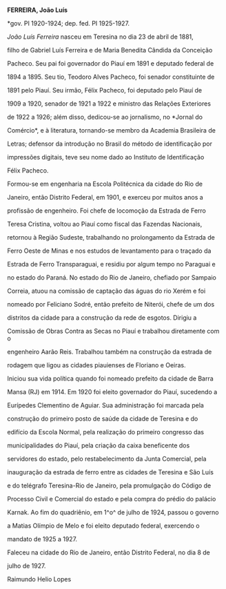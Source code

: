 **FERREIRA, João Luís**



\*gov. PI 1920-1924; dep. fed. PI 1925-1927.



*João Luís Ferreira* nasceu em Teresina no dia 23 de abril de 1881,

filho de Gabriel Luís Ferreira e de Maria Benedita Cândida da Conceição

Pacheco. Seu pai foi governador do Piauí em 1891 e deputado federal de

1894 a 1895. Seu tio, Teodoro Alves Pacheco, foi senador constituinte de

1891 pelo Piauí. Seu irmão, Félix Pacheco, foi deputado pelo Piauí de

1909 a 1920, senador de 1921 a 1922 e ministro das Relações Exteriores

de 1922 a 1926; além disso, dedicou-se ao jornalismo, no *Jornal do

Comércio*, e à literatura, tornando-se membro da Academia Brasileira de

Letras; defensor da introdução no Brasil do método de identificação por

impressões digitais, teve seu nome dado ao Instituto de Identificação

Félix Pacheco.



Formou-se em engenharia na Escola Politécnica da cidade do Rio de

Janeiro, então Distrito Federal, em 1901, e exerceu por muitos anos a

profissão de engenheiro. Foi chefe de locomoção da Estrada de Ferro

Teresa Cristina, voltou ao Piauí como fiscal das Fazendas Nacionais,

retornou à Região Sudeste, trabalhando no prolongamento da Estrada de

Ferro Oeste de Minas e nos estudos de levantamento para o traçado da

Estrada de Ferro Transparaguai, e residiu por algum tempo no Paraguai e

no estado do Paraná. No estado do Rio de Janeiro, chefiado por Sampaio

Correia, atuou na comissão de captação das águas do rio Xerém e foi

nomeado por Feliciano Sodré, então prefeito de Niterói, chefe de um dos

distritos da cidade para a construção da rede de esgotos. Dirigiu a

Comissão de Obras Contra as Secas no Piauí e trabalhou diretamente com o

engenheiro Aarão Reis. Trabalhou também na construção da estrada de

rodagem que ligou as cidades piauienses de Floriano e Oeiras.



Iniciou sua vida política quando foi nomeado prefeito da cidade de Barra

Mansa (RJ) em 1914. Em 1920 foi eleito governador do Piauí, sucedendo a

Eurípedes Clementino de Aguiar. Sua administração foi marcada pela

construção do primeiro posto de saúde da cidade de Teresina e do

edifício da Escola Normal, pela realização do primeiro congresso das

municipalidades do Piauí, pela criação da caixa beneficente dos

servidores do estado, pelo restabelecimento da Junta Comercial, pela

inauguração da estrada de ferro entre as cidades de Teresina e São Luís

e do telégrafo Teresina-Rio de Janeiro, pela promulgação do Código de

Processo Civil e Comercial do estado e pela compra do prédio do palácio

Karnak. Ao fim do quadriênio, em 1^o^ de julho de 1924, passou o governo

a Matias Olímpio de Melo e foi eleito deputado federal, exercendo o

mandato de 1925 a 1927.



Faleceu na cidade do Rio de Janeiro, então Distrito Federal, no dia 8 de

julho de 1927.



Raimundo Helio Lopes



